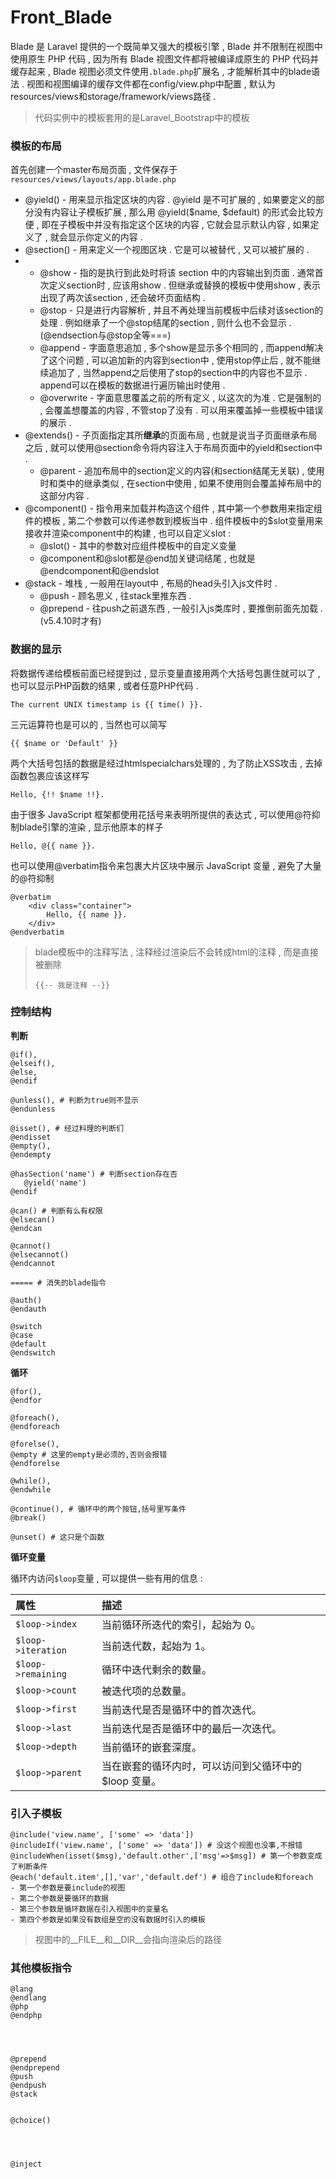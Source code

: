 # Front\_Blade

Blade 是 Laravel 提供的一个既简单又强大的模板引擎 , Blade 并不限制在视图中使用原生 PHP 代码 , 因为所有 Blade 视图文件都将被编译成原生的 PHP 代码并缓存起来 , Blade 视图必须文件使用`.blade.php`扩展名 , 才能解析其中的blade语法 . 视图和视图编译的缓存文件都在config/view.php中配置 , 默认为resources/views和storage/framework/views路径 .

> 代码实例中的模板套用的是Laravel\_Bootstrap中的模板

### 模板的布局

首先创建一个master布局页面 , 文件保存于`resources/views/layouts/app.blade.php`

* @yield\(\) - 用来显示指定区块的内容 . @yield 是不可扩展的 , 如果要定义的部分没有内容让子模板扩展 , 那么用 @yield\($name, $default\) 的形式会比较方便 , 即在子模板中并没有指定这个区块的内容 , 它就会显示默认内容 , 如果定义了 , 就会显示你定义的内容 . 
* @section\(\) - 用来定义一个视图区块 . 它是可以被替代 , 又可以被扩展的 . 
* * @show - 指的是执行到此处时将该 section 中的内容输出到页面 . 通常首次定义section时 , 应该用show . 但继承或替换的模板中使用show , 表示出现了两次该section , 还会破坏页面结构 . 
  * @stop - 只是进行内容解析 , 并且不再处理当前模板中后续对该section的处理 . 例如继承了一个@stop结尾的section , 则什么也不会显示 . \(@endsection与@stop全等===\)
  * @append - 字面意思追加 , 多个show是显示多个相同的 , 而append解决了这个问题 , 可以追加新的内容到section中 , 使用stop停止后 , 就不能继续追加了 , 当然append之后使用了stop的section中的内容也不显示 . append可以在模板的数据进行遍历输出时使用 . 
  * @overwrite - 字面意思覆盖之前的所有定义 , 以这次的为准 . 它是强制的 , 会覆盖想覆盖的内容 , 不管stop了没有 . 可以用来覆盖掉一些模板中错误的展示 . 
* @extends\(\) - 子页面指定其所**继承**的页面布局 , 也就是说当子页面继承布局之后 , 就可以使用@section命令将内容注入于布局页面中的yield和section中 . 
  * @parent - 追加布局中的section定义的内容\(和section结尾无关联\) , 使用时和类中的继承类似 , 在section中使用 , 如果不使用则会覆盖掉布局中的这部分内容 . 
* @component\(\) - 指令用来加载并构造这个组件 , 其中第一个参数用来指定组件的模板 , 第二个参数可以传递参数到模板当中 . 组件模板中的$slot变量用来接收并渲染component中的构建 , 也可以自定义slot : 
  * @slot\(\) - 其中的参数对应组件模板中的自定义变量
  * @component和@slot都是@end加关键词结尾 , 也就是@endcomponent和@endslot
* @stack - 堆栈 , 一般用在layout中 , 布局的head头引入js文件时 . 
  * @push - 顾名思义 , 往stack里推东西 . 
  * @prepend - 往push之前退东西 , 一般引入js类库时 , 要推倒前面先加载 . \(v5.4.10时才有\)

### 数据的显示

将数据传递给模板前面已经提到过 , 显示变量直接用两个大括号包裹住就可以了 , 也可以显示PHP函数的结果 , 或者任意PHP代码 .

```
The current UNIX timestamp is {{ time() }}.
```

三元运算符也是可以的 , 当然也可以简写

```
{{ $name or 'Default' }}
```

两个大括号包括的数据是经过htmlspecialchars处理的 , 为了防止XSS攻击 , 去掉函数包裹应该这样写

```
Hello, {!! $name !!}.
```

由于很多 JavaScript 框架都使用花括号来表明所提供的表达式 , 可以使用@符抑制blade引擎的渲染 , 显示他原本的样子

```
Hello, @{{ name }}.
```

也可以使用@verbatim指令来包裹大片区块中展示 JavaScript 变量 , 避免了大量的@符抑制

```
@verbatim
    <div class="container">
        Hello, {{ name }}.
    </div>
@endverbatim
```

> blade模板中的注释写法 , 注释经过渲染后不会转成html的注释 , 而是直接被删除
>
> ```
> {{-- 我是注释 --}}
> ```

### 控制结构

**判断**

```
@if(),
@elseif(),
@else,
@endif

@unless(), # 判断为true则不显示
@endunless

@isset(), # 经过料理的判断们
@endisset
@empty(),
@endempty

@hasSection('name') # 判断section存在否
   @yield('name')
@endif

@can() # 判断有么有权限
@elsecan()
@endcan

@cannot()
@elsecannot()
@endcannot

===== # 消失的blade指令

@auth()
@endauth 

@switch
@case 
@default
@endswitch
```

**循环**

```
@for(),
@endfor

@foreach(),
@endforeach

@forelse(),
@empty # 这里的empty是必须的,否则会报错
@endforelse

@while(),
@endwhile

@continue(), # 循环中的两个按钮,括号里写条件
@break()

@unset() # 这只是个函数
```

**循环变量**

循环内访问`$loop`变量 , 可以提供一些有用的信息 :

| 属性 | 描述 |
| :--- | :--- |
| `$loop->index` | 当前循环所迭代的索引，起始为 0。 |
| `$loop->iteration` | 当前迭代数，起始为 1。 |
| `$loop->remaining` | 循环中迭代剩余的数量。 |
| `$loop->count` | 被迭代项的总数量。 |
| `$loop->first` | 当前迭代是否是循环中的首次迭代。 |
| `$loop->last` | 当前迭代是否是循环中的最后一次迭代。 |
| `$loop->depth` | 当前循环的嵌套深度。 |
| `$loop->parent` | 当在嵌套的循环内时，可以访问到父循环中的 $loop 变量。 |

### 引入子模板

```
@include('view.name', ['some' => 'data'])
@includeIf('view.name', ['some' => 'data']) # 没这个视图也没事,不报错
@includeWhen(isset($msg),'default.other',['msg'=>$msg]) # 第一个参数变成了判断条件
@each('default.item',[],'var','default.def') # 组合了include和foreach
- 第一个参数是要include的视图
- 第二个参数是要循环的数据
- 第三个参数是循环数据在引入视图中的变量名
- 第四个参数是如果没有数组是空的没有数据时引入的模板
```

> 视图中的\_\_FILE\_\_和\_\_DIR\_\_会指向渲染后的路径

### 其他模板指令

```
@lang
@endlang
@php
@endphp




@prepend
@endprepend
@push
@endpush
@stack


@choice()




@inject

```



